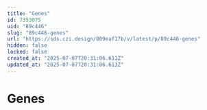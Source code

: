 ```yaml
---
title: "Genes"
id: 7353075
uid: "89c446"
slug: "89c446-genes"
url: "https://sds.czi.design/009eaf17b/v/latest/p/89c446-genes"
hidden: false
locked: false
created_at: "2025-07-07T20:31:06.611Z"
updated_at: "2025-07-07T20:31:06.613Z"
---
```


# Genes

